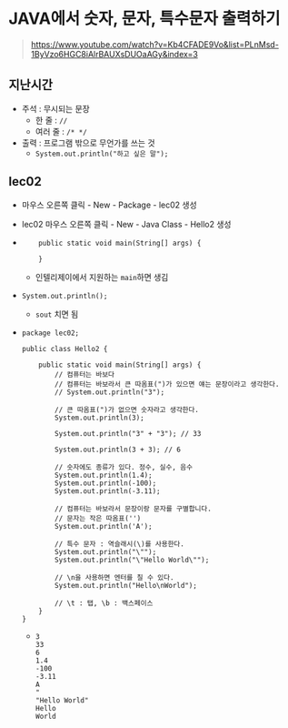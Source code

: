 # JAVA에서 숫자, 문자, 특수문자 출력하기

> https://www.youtube.com/watch?v=Kb4CFADE9Vo&list=PLnMsd-1ByVzo6HGC8iAlrBAUXsDUOaAGy&index=3



## 지난시간

- 주석 : 무시되는 문장
  - 한 줄 : `//`
  - 여러 줄 : `/* */`
- 출력 : 프로그램 밖으로 무언가를 쓰는 것
  - `System.out.println("하고 싶은 말");`



## lec02

- 마우스 오른쪽 클릭 - New - Package - lec02 생성

- lec02 마우스 오른쪽 클릭 - New - Java Class - Hello2 생성

- ```
      public static void main(String[] args) {
          
      }
  ```

  - 인텔리제이에서 지원하는 `main`하면 생김

- ```
  System.out.println();
  ```

  - `sout` 치면 됨



- ```
  package lec02;
  
  public class Hello2 {
  
      public static void main(String[] args) {
          // 컴퓨터는 바보다
          // 컴퓨터는 바보라서 큰 따옴표(")가 있으면 얘는 문장이라고 생각한다.
          // System.out.println("3");
  
          // 큰 따옴표(")가 없으면 숫자라고 생각한다.
          System.out.println(3);
  
          System.out.println("3" + "3"); // 33
  
          System.out.println(3 + 3); // 6
  
          // 숫자에도 종류가 있다. 정수, 실수, 음수
          System.out.println(1.4);
          System.out.println(-100);
          System.out.println(-3.11);
  
          // 컴퓨터는 바보라서 문장이랑 문자를 구별합니다.
          // 문자는 작은 따옴표('')
          System.out.println('A');
  
          // 특수 문자 : 역슬래시(\)를 사용한다.
          System.out.println("\"");
          System.out.println("\"Hello World\"");
  
          // \n을 사용하면 엔터를 칠 수 있다.
          System.out.println("Hello\nWorld");
  
          // \t : 탭, \b : 백스페이스
      }
  }
  
  ```

  - ```
    3
    33
    6
    1.4
    -100
    -3.11
    A
    "
    "Hello World"
    Hello
    World
    ```

    